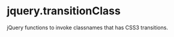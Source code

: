 jquery.transitionClass
======================

jQuery functions to invoke classnames that has CSS3 transitions.
